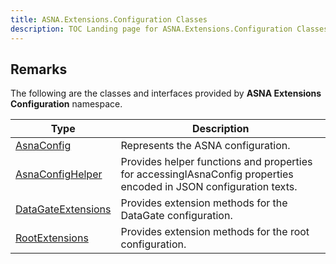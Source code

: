 ```yaml
---
title: ASNA.Extensions.Configuration Classes
description: TOC Landing page for ASNA.Extensions.Configuration Classes
---
```


## Remarks

The following are the classes and interfaces provided by **ASNA Extensions Configuration** namespace.


| Type | Description |
| --- | --- |
| [AsnaConfig](/reference/datagate/extensions-configuration/asna-config.html) | Represents the ASNA configuration. |
| [AsnaConfigHelper](/reference/datagate/extensions-configuration/asna-config-helper.html) | Provides helper functions and properties for accessingIAsnaConfig properties encoded in JSON configuration texts. |
| [DataGateExtensions](/reference/datagate/extensions-configuration/datagate-extensions.html) | Provides extension methods for the DataGate configuration. |
| [RootExtensions](/reference/datagate/extensions-configuration/root-extensions.html) | Provides extension methods for the root configuration. |
